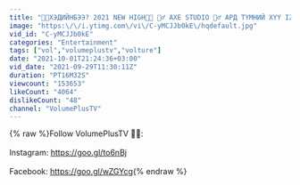 ```yaml
---
title: "👑👑ХЭДИЙНБЭЭ? 2021 NEW HIGH👑👑 🦸‍♂️ AXE STUDIO 🦸‍♂️ АРД ТҮМНИЙ ХҮҮ IZ"
image: "https:\/\/i.ytimg.com\/vi\/C-yMCJJb0kE\/hqdefault.jpg"
vid_id: "C-yMCJJb0kE"
categories: "Entertainment"
tags: ["vol","volumeplustv","volture"]
date: "2021-10-01T21:24:36+03:00"
vid_date: "2021-09-29T11:30:11Z"
duration: "PT16M32S"
viewcount: "153653"
likeCount: "4064"
dislikeCount: "48"
channel: "VolumePlusTV"
---
```

{% raw %}Follow VolumePlusTV 🖖😎:<br /><br />Instagram: <a rel="nofollow" target="blank" href="https://goo.gl/to6nBj">https://goo.gl/to6nBj</a> <br /><br />Facebook: <a rel="nofollow" target="blank" href="https://goo.gl/wZGYcg">https://goo.gl/wZGYcg</a>{% endraw %}
